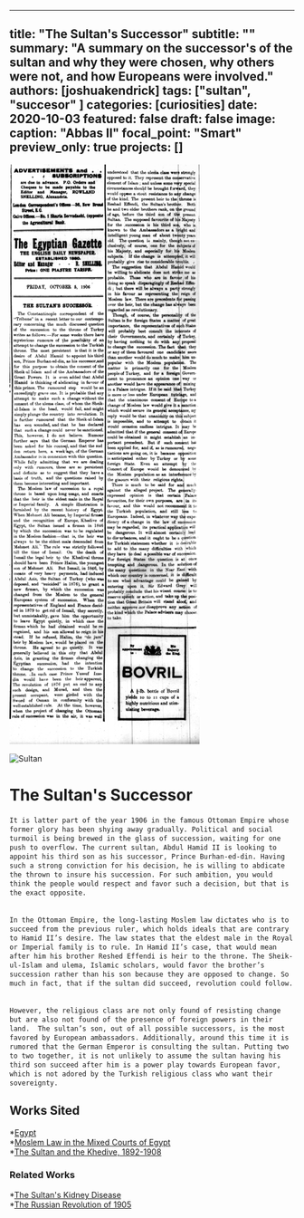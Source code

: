 ---
title: "The Sultan's Successor"
subtitle: "" <!--optional-->
summary: "A summary on the successor's of the sultan and why they were chosen, why others were not, and how Europeans were involved."
authors: [joshuakendrick]
tags: ["sultan", "succesor" <!--add more as needed-->]
categories: [curiosities]
date: 2020-10-03
featured: false
draft: false
image:
  caption: "Abbas II"
  focal_point: "Smart"
  preview_only: true
projects: []
--
![The Sultan's Successor](BlogPost.jpg "Article")

![Sultan](featured.jpg)

# The Sultan's Successor


	It is latter part of the year 1906 in the famous Ottoman Empire whose former glory has been shying away gradually. Political and social turmoil is being brewed in the glass of succession, waiting for one push to overflow. The current sultan, Abdul Hamid II is looking to appoint his third son as his successor, Prince Burhan-ed-din. Having such a strong conviction for his decision, he is willing to abdicate the thrown to insure his succession. For such ambition, you would think the people would respect and favor such a decision, but that is the exact opposite.   
	
	
	In the Ottoman Empire, the long-lasting Moslem law dictates who is to succeed from the previous ruler, which holds ideals that are contrary to Hamid II’s desire. The law states that the eldest male in the Royal or Imperial family is to rule. In Hamid II’s case, that would mean after him his brother Reshed Effendi is heir to the throne. The Sheik-ul-Islam and ulema, Islamic scholars, would favor the brother’s succession rather than his son because they are opposed to change. So much in fact, that if the sultan did succeed, revolution could follow.    
	
	
	However, the religious class are not only found of resisting change but are also not found of the presence of foreign powers in their land.  The sultan’s son, out of all possible successors, is the most favored by European ambassadors. Additionally, around this time it is rumored that the German Emperor is consulting the sultan. Putting two to two together, it is not unlikely to assume the sultan having his third son succeed after him is a power play towards European favor, which is not adored by the Turkish religious class who want their sovereignty.   


## Works Sited
*[Egypt](https://www.jstor.org/stable/j.ctt7rjf4.16)    
*[Moslem Law in the Mixed Courts of Egypt](https://www.jstor.org/stable/754198)    
*[The Sultan and the Khedive, 1892-1908](https://www.jstor.org/stable/4282434)    

### Related Works
*[The Sultan's Kidney Disease](https://dig-eg-gaz.github.io/post/2019-12-13-jimmymendez/)  
*[The Russian Revolution of 1905](https://dig-eg-gaz.github.io/post/2019-10-16-oscar/)  

